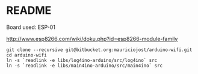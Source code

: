 # README

Board used: ESP-01

http://www.esp8266.com/wiki/doku.php?id=esp8266-module-family

```
git clone --recursive git@bitbucket.org:mauriciojost/arduino-wifi.git
cd arduino-wifi
ln -s `readlink -e libs/log4ino-arduino/src/log4ino` src
ln -s `readlink -e libs/main4ino-arduino/src/main4ino` src

```
